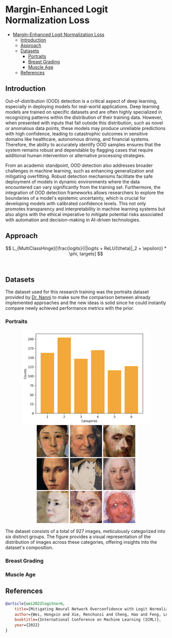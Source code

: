 # Margin-Enhanced Logit Normalization Loss

- [Margin-Enhanced Logit Normalization Loss](#margin-enhanced-logit-normalization-loss)
  - [Introduction](#introduction)
  - [Approach](#approach)
  - [Datasets](#datasets)
    - [Portraits](#portraits)
    - [Breast Grading](#breast-grading)
    - [Muscle Age](#muscle-age)
  - [References](#references)

## Introduction

Out-of-distribution (OOD) detection is a critical aspect of deep learning, especially in deploying models for real-world applications. Deep learning models are trained on specific datasets and are often highly specialized in recognizing patterns within the distribution of their training data. However, when presented with inputs that fall outside this distribution, such as novel or anomalous data points, these models may produce unreliable predictions with high confidence, leading to catastrophic outcomes in sensitive domains like healthcare, autonomous driving, and financial systems. Therefore, the ability to accurately identify OOD samples ensures that the system remains robust and dependable by flagging cases that require additional human intervention or alternative processing strategies.

From an academic standpoint, OOD detection also addresses broader challenges in machine learning, such as enhancing generalization and mitigating overfitting. Robust detection mechanisms facilitate the safe deployment of models in dynamic environments where the data encountered can vary significantly from the training set. Furthermore, the integration of OOD detection frameworks allows researchers to explore the boundaries of a model's epistemic uncertainty, which is crucial for developing models with calibrated confidence levels. This not only promotes transparency and interpretability in machine learning systems but also aligns with the ethical imperative to mitigate potential risks associated with automation and decision-making in AI-driven technologies.

## Approach

$$
L_{MultiClassHinge}[\frac{logits}{(|logits + ReLU(\theta)|_2 + \epsilon)} * \phi, targets]
$$

<br />

## Datasets

The dataset used for this research training was the portraits dataset provided by [Dr. Nanni](https://scholar.google.it/citations?user=5NSGzcQAAAAJ&hl=en) to make sure the comparison between already implemented approaches and the new ideas is solid since he could instantly compare newly achieved performance metrics with the prior.

### Portraits

<div align="center">
    <img src="art/distribution.png" width="400" />
</div>

<div align="center">
    <img src="art/dataset-image-1.jpg" width="100" />
    <img src="art/dataset-image-2.jpg" width="100" />
    <img src="art/dataset-image-3.jpg" width="100" />
</div>

<div align="center">
    <img src="art/dataset-image-4.jpg" width="100" />
    <img src="art/dataset-image-5.jpg" width="100" />
    <img src="art/dataset-image-6.jpg" width="100" />
</div>

<div align="center">
    <img src="art/dataset-image-7.jpg" width="100" />
    <img src="art/dataset-image-8.jpg" width="100" />
    <img src="art/dataset-image-9.jpg" width="100" />
</div>

The dataset consists of a total of 927 images, meticulously categorized into six distinct groups. The figure provides a visual representation of the distribution of images across these categories, offering insights into the dataset's composition.

### Breast Grading

### Muscle Age

## References

```bibtex
@article{wei2022logitnorm,
    title={Mitigating Neural Network Overconfidence with Logit Normalization},
    author={Wei, Hongxin and Xie, Renchunzi and Cheng, Hao and Feng, Lei and An, Bo and Li, Yixuan},
    booktitle={International Conference on Machine Learning (ICML)},
    year={2022}
}
```

